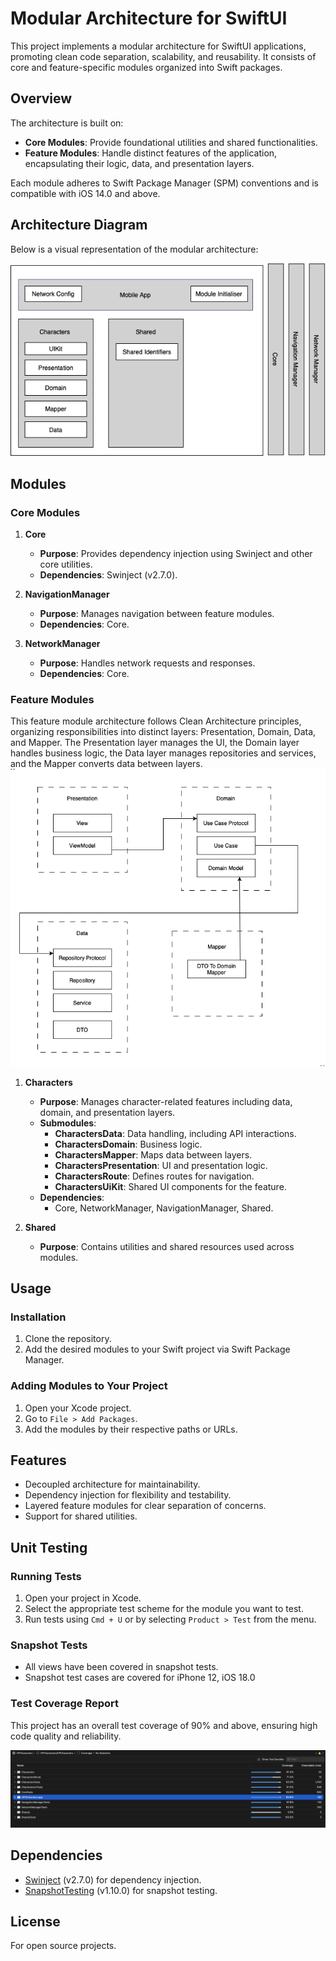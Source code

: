 
# Modular Architecture for SwiftUI

This project implements a modular architecture for SwiftUI applications, promoting clean code separation, scalability, and reusability. It consists of core and feature-specific modules organized into Swift packages.

## Overview

The architecture is built on:

- **Core Modules**: Provide foundational utilities and shared functionalities.
- **Feature Modules**: Handle distinct features of the application, encapsulating their logic, data, and presentation layers.

Each module adheres to Swift Package Manager (SPM) conventions and is compatible with iOS 14.0 and above.

## Architecture Diagram

Below is a visual representation of the modular architecture:

![Modular Architecture](Document/MobileAppArchitecture.png)


## Modules

### Core Modules

1. **Core**

   - **Purpose**: Provides dependency injection using Swinject and other core utilities.
   - **Dependencies**: Swinject (v2.7.0).

2. **NavigationManager**

   - **Purpose**: Manages navigation between feature modules.
   - **Dependencies**: Core.

3. **NetworkManager**

   - **Purpose**: Handles network requests and responses.
   - **Dependencies**: Core.

### Feature Modules

This feature module architecture follows Clean Architecture principles, organizing responsibilities into distinct layers: Presentation, Domain, Data, and Mapper. The Presentation layer manages the UI, the Domain layer handles business logic, the Data layer manages repositories and services, and the Mapper converts data between layers.
![Modular Architecture](Document/FeatureModuleArchitecture.png)

1. **Characters**

   - **Purpose**: Manages character-related features including data, domain, and presentation layers.
   - **Submodules**:
     - **CharactersData**: Data handling, including API interactions.
     - **CharactersDomain**: Business logic.
     - **CharactersMapper**: Maps data between layers.
     - **CharactersPresentation**: UI and presentation logic.
     - **CharactersRoute**: Defines routes for navigation.
     - **CharactersUiKit**: Shared UI components for the feature.
   - **Dependencies**:
     - Core, NetworkManager, NavigationManager, Shared.

2. **Shared**

   - **Purpose**: Contains utilities and shared resources used across modules.

## Usage

### Installation

1. Clone the repository.
2. Add the desired modules to your Swift project via Swift Package Manager.

### Adding Modules to Your Project

1. Open your Xcode project.
2. Go to `File > Add Packages`.
3. Add the modules by their respective paths or URLs.


## Features

- Decoupled architecture for maintainability.
- Dependency injection for flexibility and testability.
- Layered feature modules for clear separation of concerns.
- Support for shared utilities.

## Unit Testing

### Running Tests

1. Open your project in Xcode.
2. Select the appropriate test scheme for the module you want to test.
3. Run tests using `Cmd + U` or by selecting `Product > Test` from the menu.

### Snapshot Tests

- All views have been covered in snapshot tests.
- Snapshot test cases are covered for iPhone 12, iOS 18.0

### Test Coverage Report

This project has an overall test coverage of 90% and above, ensuring high code quality and reliability.

![Test Coverage Report](Document/TestReport.png)


## Dependencies

- [Swinject](https://github.com/Swinject/Swinject) (v2.7.0) for dependency injection.
- [SnapshotTesting](https://github.com/pointfreeco/swift-snapshot-testing) (v1.10.0) for snapshot testing.


## License

For open source projects.
